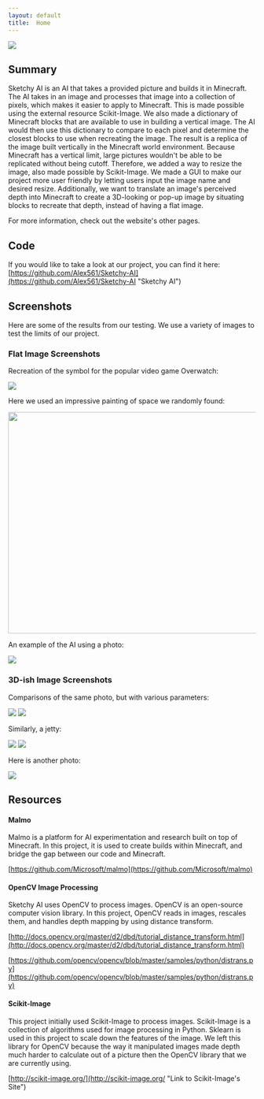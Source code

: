 ```yaml
---
layout: default
title:  Home
---
```


![](images/image1.png)

## Summary
Sketchy AI is an AI that takes a provided picture and builds it in Minecraft. The AI takes in an image and processes that image into a collection of pixels, which makes it easier to apply to Minecraft. This is made possible using the external resource Scikit-Image. We also made a dictionary of Minecraft blocks that are available to use in building a vertical image. The AI would then use this dictionary to compare to each pixel and determine the closest blocks to use when recreating the image. The result is a replica of the image built vertically in the Minecraft world environment. Because Minecraft has a vertical limit, large pictures wouldn't be able to be replicated without being cutoff. Therefore, we added a way to resize the image, also made possible by Scikit-Image. We made a GUI to make our project more user friendly by letting users input the image name and desired resize. Additionally, we want to translate an image's perceived depth into Minecraft to create a 3D-looking or pop-up image by situating blocks to recreate that depth, instead of having a flat image.

For more information, check out the website's other pages.

## Code
If you would like to take a look at our project, you can find it here:
[https://github.com/Alex561/Sketchy-AI](https://github.com/Alex561/Sketchy-AI "Sketchy AI")

## Screenshots
Here are some of the results from our testing. We use a variety of images to test the limits of our project.

### Flat Image Screenshots

Recreation of the symbol for the popular video game Overwatch:

![](images/image2.png)

Here we used an impressive painting of space we randomly found:

<img src="images/image3.png" width="850" height="450">

An example of the AI using a photo:

![](images/image4.png)

### 3D-ish Image Screenshots


Comparisons of the same photo, but with various parameters:

![](images/tina1.png) 
![](images/tina2.png)

Similarly, a jetty:

![](images/d5.png) 
![](images/d3.png)

Here is another photo:

![](images/idk.png)


## Resources
#### Malmo
Malmo is a platform for AI experimentation and research built on top of Minecraft. In this project, it is used to create builds within Minecraft, and bridge the gap between our code and Minecraft.

[https://github.com/Microsoft/malmo](https://github.com/Microsoft/malmo)

#### OpenCV Image Processing
Sketchy AI uses OpenCV to process images. OpenCV is an open-source computer vision library. In this project, OpenCV reads in images, rescales them, and handles depth mapping by using distance transform.

[http://docs.opencv.org/master/d2/dbd/tutorial_distance_transform.html](http://docs.opencv.org/master/d2/dbd/tutorial_distance_transform.html)

[https://github.com/opencv/opencv/blob/master/samples/python/distrans.py](https://github.com/opencv/opencv/blob/master/samples/python/distrans.py)

#### Scikit-Image
This project initially used Scikit-Image to process images.  Scikit-Image is a collection of algorithms used for image processing in Python. Sklearn is used in this project to scale down the features of the image. We left this library for OpenCV because the way it manipulated images made depth much harder to calculate out of a picture then the OpenCV library that we are currently using. 

[http://scikit-image.org/](http://scikit-image.org/ "Link to Scikit-Image's Site")